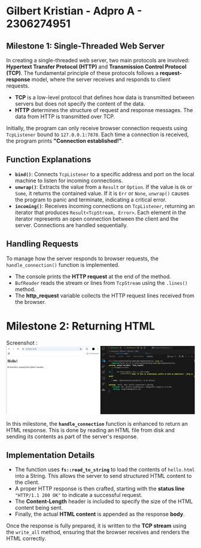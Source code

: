 # Gilbert Kristian - Adpro A - 2306274951

## Milestone 1: Single-Threaded Web Server  

In creating a single-threaded web server, two main protocols are involved: **Hypertext Transfer Protocol (HTTP)** and **Transmission Control Protocol (TCP)**. The fundamental principle of these protocols follows a **request-response** model, where the server receives and responds to client requests.  

- **TCP** is a low-level protocol that defines how data is transmitted between servers but does not specify the content of the data.  
- **HTTP** determines the structure of request and response messages. The data from HTTP is transmitted over TCP.  

Initially, the program can only receive browser connection requests using `TcpListener` bound to `127.0.0.1:7878`. Each time a connection is received, the program prints **"Connection established!"**.  

## Function Explanations  

- **`bind()`**: Connects `TcpListener` to a specific address and port on the local machine to listen for incoming connections.  
- **`unwrap()`**: Extracts the value from a `Result` or `Option`. If the value is `Ok` or `Some`, it returns the contained value. If it is `Err` or `None`, `unwrap()` causes the program to panic and terminate, indicating a critical error.  
- **`incoming()`**: Receives incoming connections on `TcpListener`, returning an iterator that produces `Result<TcpStream, Error>`. Each element in the iterator represents an open connection between the client and the server. Connections are handled sequentially.  

## Handling Requests  

To manage how the server responds to browser requests, the `handle_connection()` function is implemented.  

- The console prints the **HTTP request** at the end of the method.  
- `BufReader` reads the stream or lines from `TcpStream` using the `.lines()` method.  
- The **http_request** variable collects the HTTP request lines received from the browser.  


# Milestone 2: Returning HTML
Screenshot : 
![screenshot](/assets/images/commit_html.png)

In this milestone, the **`handle_connection`** function is enhanced to return an HTML response. This is done by reading an HTML file from disk and sending its contents as part of the server's response.  

## Implementation Details  

- The function uses **`fs::read_to_string`** to load the contents of `hello.html` into a String. This allows the server to send structured HTML content to the client.  
- A proper HTTP response is then crafted, starting with the **status line** `"HTTP/1.1 200 OK"` to indicate a successful request.  
- The **Content-Length** header is included to specify the size of the HTML content being sent.  
- Finally, the actual **HTML content** is appended as the response **body**.  

Once the response is fully prepared, it is written to the **TCP stream** using the `write_all` method, ensuring that the browser receives and renders the HTML correctly.  
